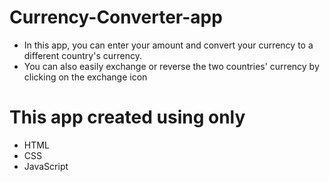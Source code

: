 # Currency-Converter-app
- In this app, you can enter your amount and convert your currency to a different country's currency. 
- You can also easily exchange or reverse the two countries' currency by clicking on the exchange icon

# This app created using only
- HTML
- CSS
- JavaScript
